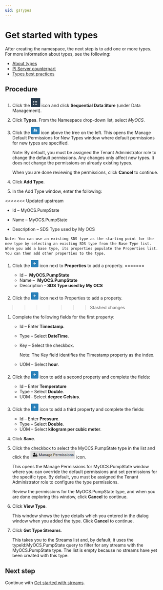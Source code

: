 ```yaml
---
uid: gsTypes
---
```


# Get started with types

After creating the namespace, the next step is to add one or more types. For more information about types, see the following:

- [About types](xref:ccTypes)
- [PI Server counterpart](xref:ccTypes#types-pi-server)
- [Types best practices](xref:bpTypes)

## Procedure

1. Click the ![Menu icon](images\menu-icon.png) icon and click **Sequential Data Store** (under Data Management).

1. Click **Types**. From the Namespace drop-down list, select *MyOCS*.

1. Click the ![Manage Default Type Permissions icon](images\ManageDefaultIcon.png) icon above the tree on the left. 
   This opens the Manage Default Permissions for New Types window where default permissions for new types are specified. 

   Note: By default, you must be assigned the Tenant Administrator role to change the default permissions. Any changes only affect new types. It does not change the permissions on already existing types. 

   When you are done reviewing the permissions, click **Cancel** to continue.

1. Click **Add Type**.

1. In the Add Type window, enter the following:

<<<<<<< Updated upstream
   - Id &ndash; MyOCS.PumpState

   - Name &ndash; MyOCS.PumpState

   - Description &ndash; SDS Type used by My OCS

    Note: You can use an existing SDS type as the starting point for the new type by selecting an existing SDS type from the Base Type list. When you add a base type, its properties populate the Properties list. You can then add other properties to the type.

1. Click the ![Properties icon](images\PropertiesPlusIcon.png) icon next to **Properties** to add a property.
=======
   - Id &ndash;  **MyOCS.PumpState**
   - Name &ndash;  **MyOCS.PumpState**
   - Description &ndash; **SDS Type used by My OCS**

1. Click the ![Properties icon](images\PropertiesPlusIcon.png) icon next to Properties to add a property.
>>>>>>> Stashed changes

1. Complete the following fields for the first property:
   - Id &ndash; Enter **Timestamp**.
   
   - Type &ndash; Select **DateTime**. 
   
   - Key &ndash; Select the checkbox.
   
     Note: The Key field identifies the Timestamp property as the index.
     
   - UOM &ndash; Select **hour**.
   
1. Click the ![Properties icon](images\PropertiesPlusIcon.png) icon to add a second property and complete the fields:
   - Id &ndash; Enter **Temperature**
   - Type &ndash; Select **Double**.
   - UOM &dash; Select **degree Celsius**.
   
1. Click the ![Properties icon](images\PropertiesPlusIcon.png) icon to add a third property and complete the fields:

   - Id &ndash; Enter **Pressure**.
   - Type &ndash; Select **Double**.
   - UOM &ndash; Select **kilogram per cubic meter**.

1. Click **Save**.

1. Click the checkbox to select the MyOCS.PumpState type in the list and click the ![Manage Permissions icon](images/manage-permissions-icon.png) icon.

    This opens the Manage Permissions for MyOCS.PumpState window where you can override the default permissions and set permissions for the specific type. By default, you must be assigned the Tenant Administrator role to configure the type permissions.

    Review the permissions for the MyOCS.PumpState type, and when you are done exploring this window, click **Cancel** to continue. 

1. Click **View Type**.

   This window shows the type details which you entered in the dialog window when you added the type. Click **Cancel** to continue.

1. Click **Get Type Streams**.

   This takes you to the Streams list and, by default, it uses the typeId:MyOCS.PumpState query to filter for any streams with the MyOCS.PumpState type. The list is empty because no streams have yet been created with this type.
   

## Next step

Continue with [Get started with streams](xref:gsStreams).
